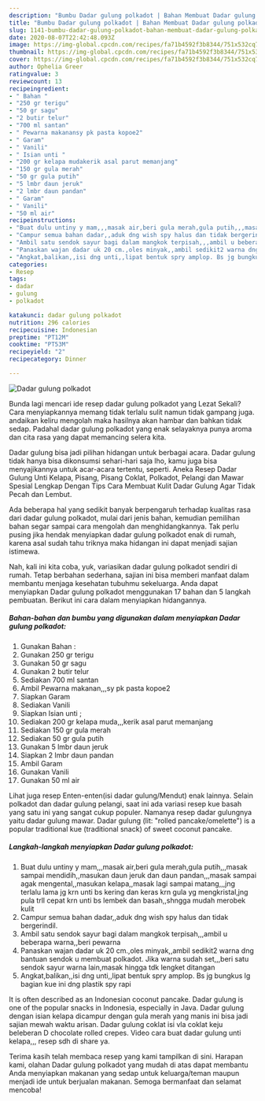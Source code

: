 ```yaml
---
description: "Bumbu Dadar gulung polkadot | Bahan Membuat Dadar gulung polkadot Yang Mudah Dan Praktis"
title: "Bumbu Dadar gulung polkadot | Bahan Membuat Dadar gulung polkadot Yang Mudah Dan Praktis"
slug: 1141-bumbu-dadar-gulung-polkadot-bahan-membuat-dadar-gulung-polkadot-yang-mudah-dan-praktis
date: 2020-08-07T22:42:48.093Z
image: https://img-global.cpcdn.com/recipes/fa71b4592f3b8344/751x532cq70/dadar-gulung-polkadot-foto-resep-utama.jpg
thumbnail: https://img-global.cpcdn.com/recipes/fa71b4592f3b8344/751x532cq70/dadar-gulung-polkadot-foto-resep-utama.jpg
cover: https://img-global.cpcdn.com/recipes/fa71b4592f3b8344/751x532cq70/dadar-gulung-polkadot-foto-resep-utama.jpg
author: Ophelia Greer
ratingvalue: 3
reviewcount: 13
recipeingredient:
- " Bahan "
- "250 gr terigu"
- "50 gr sagu"
- "2 butir telur"
- "700 ml santan"
- " Pewarna makanansy pk pasta kopoe2"
- " Garam"
- " Vanili"
- " Isian unti "
- "200 gr kelapa mudakerik asal parut memanjang"
- "150 gr gula merah"
- "50 gr gula putih"
- "5 lmbr daun jeruk"
- "2 lmbr daun pandan"
- " Garam"
- " Vanili"
- "50 ml air"
recipeinstructions:
- "Buat dulu untiny y mam,,,masak air,beri gula merah,gula putih,,,masak sampai mendidih,,masukan daun jeruk dan daun pandan,,,masak sampai agak mengental,,masukan kelapa,,masak lagi sampai matang,,,jng terlalu lama jg krn unti bs kering dan keras krn gula yg mengkristal,jng pula trll cepat krn unti bs lembek dan basah,,shngga mudah merobek kulit"
- "Campur semua bahan dadar,,aduk dng wish spy halus dan tidak bergerindil."
- "Ambil satu sendok sayur bagi dalam mangkok terpisah,,,ambil u beberapa warna,,beri pewarna"
- "Panaskan wajan dadar uk 20 cm.,oles minyak,,ambil sedikit2 warna dng bantuan sendok u membuat polkadot. Jika warna sudah set,,,beri satu sendok sayur warna lain,masak hingga tdk lengket ditangan"
- "Angkat,balikan,,isi dng unti,,lipat bentuk spry amplop. Bs jg bungkus lg bagian kue ini dng plastik spy rapi"
categories:
- Resep
tags:
- dadar
- gulung
- polkadot

katakunci: dadar gulung polkadot 
nutrition: 296 calories
recipecuisine: Indonesian
preptime: "PT12M"
cooktime: "PT53M"
recipeyield: "2"
recipecategory: Dinner

---
```



![Dadar gulung polkadot](https://img-global.cpcdn.com/recipes/fa71b4592f3b8344/751x532cq70/dadar-gulung-polkadot-foto-resep-utama.jpg)

Bunda lagi mencari ide resep dadar gulung polkadot yang Lezat Sekali? Cara menyiapkannya memang tidak terlalu sulit namun tidak gampang juga. andaikan keliru mengolah maka hasilnya akan hambar dan bahkan tidak sedap. Padahal dadar gulung polkadot yang enak selayaknya punya aroma dan cita rasa yang dapat memancing selera kita.

Dadar gulung bisa jadi pilihan hidangan untuk berbagai acara. Dadar gulung tidak hanya bisa dikonsumsi sehari-hari saja lho, kamu juga bisa menyajikannya untuk acar-acara tertentu, seperti. Aneka Resep Dadar Gulung Unti Kelapa, Pisang, Pisang Coklat, Polkadot, Pelangi dan Mawar Spesial Lengkap Dengan Tips Cara Membuat Kulit Dadar Gulung Agar Tidak Pecah dan Lembut.

Ada beberapa hal yang sedikit banyak berpengaruh terhadap kualitas rasa dari dadar gulung polkadot, mulai dari jenis bahan, kemudian pemilihan bahan segar sampai cara mengolah dan menghidangkannya. Tak perlu pusing jika hendak menyiapkan dadar gulung polkadot enak di rumah, karena asal sudah tahu triknya maka hidangan ini dapat menjadi sajian istimewa.


Nah, kali ini kita coba, yuk, variasikan dadar gulung polkadot sendiri di rumah. Tetap berbahan sederhana, sajian ini bisa memberi manfaat dalam membantu menjaga kesehatan tubuhmu sekeluarga. Anda dapat menyiapkan Dadar gulung polkadot menggunakan 17 bahan dan 5 langkah pembuatan. Berikut ini cara dalam menyiapkan hidangannya.

<!--inarticleads1-->

##### Bahan-bahan dan bumbu yang digunakan dalam menyiapkan Dadar gulung polkadot:

1. Gunakan  Bahan :
1. Gunakan 250 gr terigu
1. Gunakan 50 gr sagu
1. Gunakan 2 butir telur
1. Sediakan 700 ml santan
1. Ambil  Pewarna makanan,,,sy pk pasta kopoe2
1. Siapkan  Garam
1. Sediakan  Vanili
1. Siapkan  Isian unti ;
1. Sediakan 200 gr kelapa muda,,,kerik asal parut memanjang
1. Sediakan 150 gr gula merah
1. Sediakan 50 gr gula putih
1. Gunakan 5 lmbr daun jeruk
1. Siapkan 2 lmbr daun pandan
1. Ambil  Garam
1. Gunakan  Vanili
1. Gunakan 50 ml air


Lihat juga resep Enten-enten(isi dadar gulung/Mendut) enak lainnya. Selain polkadot dan dadar gulung pelangi, saat ini ada variasi resep kue basah yang satu ini yang sangat cukup populer. Namanya resep dadar gulungnya yaitu dadar gulung mawar. Dadar gulung (lit: &#34;rolled pancake/omelette&#34;) is a popular traditional kue (traditional snack) of sweet coconut pancake. 

<!--inarticleads2-->

##### Langkah-langkah menyiapkan Dadar gulung polkadot:

1. Buat dulu untiny y mam,,,masak air,beri gula merah,gula putih,,,masak sampai mendidih,,masukan daun jeruk dan daun pandan,,,masak sampai agak mengental,,masukan kelapa,,masak lagi sampai matang,,,jng terlalu lama jg krn unti bs kering dan keras krn gula yg mengkristal,jng pula trll cepat krn unti bs lembek dan basah,,shngga mudah merobek kulit
1. Campur semua bahan dadar,,aduk dng wish spy halus dan tidak bergerindil.
1. Ambil satu sendok sayur bagi dalam mangkok terpisah,,,ambil u beberapa warna,,beri pewarna
1. Panaskan wajan dadar uk 20 cm.,oles minyak,,ambil sedikit2 warna dng bantuan sendok u membuat polkadot. Jika warna sudah set,,,beri satu sendok sayur warna lain,masak hingga tdk lengket ditangan
1. Angkat,balikan,,isi dng unti,,lipat bentuk spry amplop. Bs jg bungkus lg bagian kue ini dng plastik spy rapi


It is often described as an Indonesian coconut pancake. Dadar gulung is one of the popular snacks in Indonesia, especially in Java. Dadar gulung dengan isian kelapa dicampur dengan gula merah yang manis ini bisa jadi sajian mewah waktu arisan. Dadar gulung coklat isi vla coklat keju beleberan D chocolate rolled crepes. Video cara buat dadar gulung unti kelapa,,, resep sdh di share ya. 

Terima kasih telah membaca resep yang kami tampilkan di sini. Harapan kami, olahan Dadar gulung polkadot yang mudah di atas dapat membantu Anda menyiapkan makanan yang sedap untuk keluarga/teman maupun menjadi ide untuk berjualan makanan. Semoga bermanfaat dan selamat mencoba!
